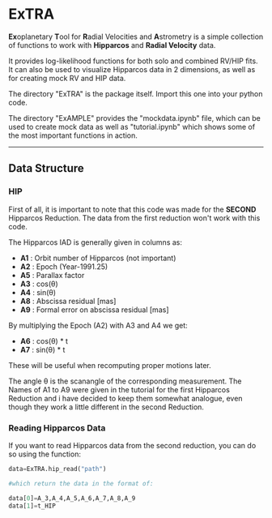# ExTRA
**Ex**oplanetary **T**ool for **R**adial Velocities and **A**strometry is a simple collection of functions to work with **Hipparcos** and **Radial Velocity** data.

It provides log-likelihood functions for both solo and combined RV/HIP fits. It can also be used to visualize Hipparcos data in 2 dimensions, as well as for creating mock RV and HIP data.

The directory "ExTRA" is the package itself. Import this one into your python code.

The directory "ExAMPLE" provides the "mockdata.ipynb" file, which can be used to create mock data as well as
"tutorial.ipynb" which shows some of the most important functions in action.

---

## Data Structure

### HIP

First of all, it is important to note that this code was made for the **SECOND** Hipparcos Reduction. The data from the first reduction won't work with this code.

The Hipparcos IAD is generally given in columns as:

- **A1** : Orbit number of Hipparcos (not important)
- **A2** : Epoch (Year-1991.25)
- **A5** : Parallax factor
- **A3** : cos(θ)
- **A4** : sin(θ)
- **A8** : Abscissa residual [mas]
- **A9** : Formal error on abscissa residual [mas]

By multiplying the Epoch (A2) with A3 and A4 we get:

- **A6** : cos(θ) * t
- **A7** : sin(θ) * t

These will be useful when recomputing proper motions later.

The angle θ is the scanangle of the corresponding measurement.
The Names of A1 to A9 were given in the tutorial for the first Hipparcos Reduction and i have decided to keep them somewhat analogue, even though they work a little different in the second Reduction.

### Reading Hipparcos Data

If you want to read Hipparcos data from the second reduction, you can do so using the function:

```python
data=ExTRA.hip_read("path")

#which return the data in the format of:

data[0]=A_3,A_4,A_5,A_6,A_7,A_8,A_9  
data[1]=t_HIP
```






